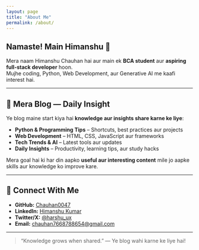 ```yaml
---
layout: page
title: "About Me"
permalink: /about/
---
```


## Namaste! Main Himanshu 👋

Mera naam Himanshu Chauhan hai aur main ek **BCA student** aur **aspiring full-stack developer** hoon.  
Mujhe coding, Python, Web Development, aur Generative AI me kaafi interest hai.

---

## 🔹 Mera Blog — Daily Insight

Ye blog maine start kiya hai **knowledge aur insights share karne ke liye**:  

- **Python & Programming Tips** – Shortcuts, best practices aur projects  
- **Web Development** – HTML, CSS, JavaScript aur frameworks  
- **Tech Trends & AI** – Latest tools aur updates  
- **Daily Insights** – Productivity, learning tips, aur study hacks  

Mera goal hai ki har din aapko **useful aur interesting content** mile jo aapke skills aur knowledge ko improve kare.  

---

## 🔹 Connect With Me

- **GitHub:** [Chauhan0047](https://github.com/Chauhan0047)  
- **LinkedIn:** [Himanshu Kumar](https://www.linkedin.com/in/himanshu-kumar-635a492b9)  
- **Twitter/X:** [@harshu_ux](https://x.com/harshu_ux)  
- **Email:** chauhan7668788654@gmail.com  

---

> “Knowledge grows when shared.” — Ye blog wahi karne ke liye hai!
